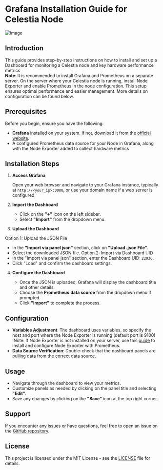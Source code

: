 # Grafana Installation Guide for Celestia Node
![image](https://github.com/user-attachments/assets/b1aacb64-d669-4f69-80a0-d9512af25bc6)

## Introduction

This guide provides step-by-step instructions on how to install and set up a Dashboard for monitoring a Celestia node and key hardware performance metrics  
**Note**: It is recommended to install Grafana and Prometheus on a separate server. On the server where your Celestia node is running, install Node Exporter and enable Prometheus in the node configuration. This setup ensures optimal performance and easier management. More details on configuration can be found below.

## Prerequisites

Before you begin, ensure you have the following:

- **Grafana** installed on your system. If not, download it from the [official website](https://grafana.com/docs/grafana/latest/setup-grafana/installation/).
- A configured Prometheus data source for your Node in Grafana, along with the Node Exporter added to collect hardware metrics

## Installation Steps

1. **Access Grafana**

   Open your web browser and navigate to your Grafana instance, typically at `http://<your_ip>:3000`, or use your domain name if a web server is configured.

2. **Import the Dashboard**

   - Click on the **"+"** icon on the left sidebar.
   - Select **"Import"** from the dropdown menu.

3. **Upload the Dashboard**

 Option 1: Upload the JSON File
   - In the **"Import via panel json"** section, click on **"Upload .json File"**.
   - Select the downloaded JSON file.
 Option 2: Import via Dashboard UID
   - In the "Import via panel json" section, enter the Dashboard UID: `22036`.
   - Click "Load" and confirm the dashboard settings.

4. **Configure the Dashboard**

   - Once the JSON is uploaded, Grafana will display the dashboard title and other details.
   - Choose the **Prometheus** **data source** from the dropdown menu if prompted.
   - Click **"Import"** to complete the process.

## Configuration

- **Variables Adjustment**: The dashboard uses variables, so specify the host and port where the Node Exporter is running (default port is 9100)  
!Note: If Node Exporter is not installed on your server, use this [guide](https://medium.com/@abdullah.eid.2604/node-exporter-installation-on-linux-ubuntu-8203d033f69c) to install and configure Node Exporter with Prometheus.
- **Data Source Verification**: Double-check that the dashboard panels are pulling data from the correct data source.

## Usage

- Navigate through the dashboard to view your metrics.
- Customize panels as needed by clicking on the panel title and selecting **"Edit"**.
- Save any changes by clicking on the **"Save"** icon at the top right corner.

## Support

If you encounter any issues or have questions, feel free to open an issue on the [GitHub repository](#).

## License

This project is licensed under the MIT License - see the [LICENSE](LICENSE) file for details.
